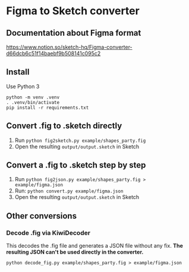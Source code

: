 # Figma to Sketch converter

## Documentation about Figma format
https://www.notion.so/sketch-hq/Figma-converter-d66dcb6c51f14baebf9b508141c095c2

## Install

Use Python 3
```
python -m venv .venv
. .venv/bin/activate
pip install -r requirements.txt
```

## Convert .fig to .sketch directly

1. Run `python fig2sketch.py example/shapes_party.fig `
2. Open the resulting `output/output.sketch` in Sketch

## Convert a .fig to .sketch step by step
1. Run `python fig2json.py example/shapes_party.fig > example/figma.json`
2. Run: `python convert.py example/figma.json`
3. Open the resulting `output/output.sketch` in Sketch

## Other conversions

### Decode .fig via KiwiDecoder

This decodes the .fig file and generates a JSON file without any fix. **The resulting JSON can't be used directly in the converter.**

```
python decode_fig.py example/shapes_party.fig > example/figma.json
```
